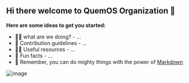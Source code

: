 ## Hi there welcome to QuemOS Organization 👋

**Here are some ideas to get you started:**

- 🙋‍♀️ what are we doing? - ...
- 🤩 Contribution guidelines - ...
- 👩‍💻 Useful resources - ...
- 🍿 Fun facts - ...
- 🧙 Remember, you can do mighty things with the power of [Markdown](https://docs.github.com/github/writing-on-github/getting-started-with-writing-and-formatting-on-github/basic-writing-and-formatting-syntax)

![image](https://quemos.github.io/logo.png)
